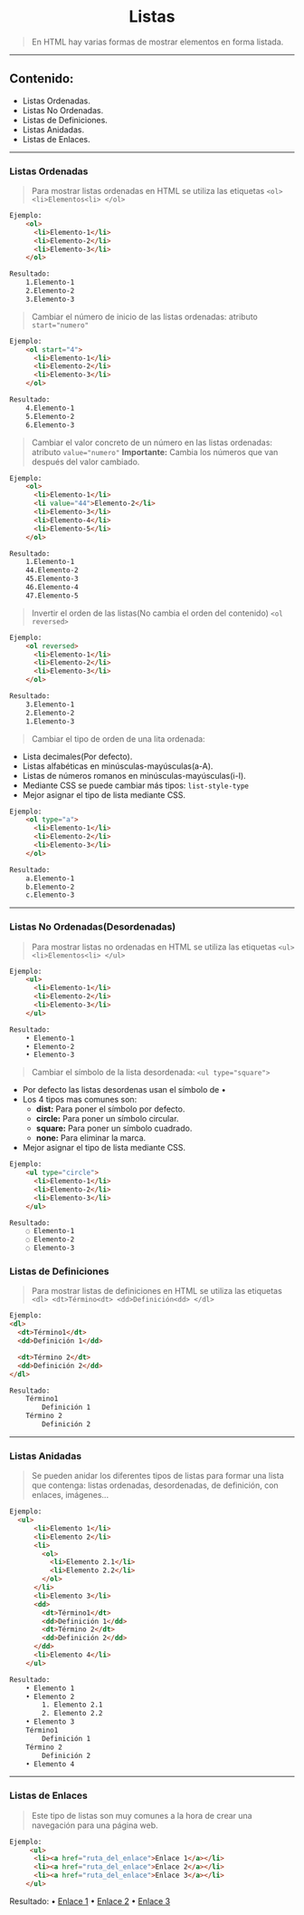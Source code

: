 <h1 align=center>Listas</h1>

> En HTML hay varias formas de mostrar elementos en forma listada.

<hr>

## Contenido:

- Listas Ordenadas.
- Listas No Ordenadas.
- Listas de Definiciones.
- Listas Anidadas.
- Listas de Enlaces.

<hr>

### Listas Ordenadas

> Para mostrar listas ordenadas en HTML se utiliza las etiquetas `<ol> <li>Elementos<li> </ol>`

```HTML
Ejemplo:
    <ol>
      <li>Elemento-1</li>
      <li>Elemento-2</li>
      <li>Elemento-3</li>
    </ol>

Resultado:
    1.Elemento-1
    2.Elemento-2
    3.Elemento-3
```

> Cambiar el número de inicio de las listas ordenadas: atributo `start="numero"`

```HTML
Ejemplo:
    <ol start="4">
      <li>Elemento-1</li>
      <li>Elemento-2</li>
      <li>Elemento-3</li>
    </ol>

Resultado:
    4.Elemento-1
    5.Elemento-2
    6.Elemento-3
```

> Cambiar el valor concreto de un número en las listas ordenadas: atributo `value="numero"`
> **Importante:** Cambia los números que van después del valor cambiado. 

```HTML
Ejemplo:
    <ol>
      <li>Elemento-1</li>
      <li value="44">Elemento-2</li>
      <li>Elemento-3</li>
      <li>Elemento-4</li>
      <li>Elemento-5</li>
    </ol>

Resultado:
    1.Elemento-1
    44.Elemento-2
    45.Elemento-3
    46.Elemento-4
    47.Elemento-5
```

> Invertir el orden de las listas(No cambia el orden del contenido) `<ol reversed>`

```HTML
Ejemplo:
    <ol reversed>
      <li>Elemento-1</li>
      <li>Elemento-2</li>
      <li>Elemento-3</li>
    </ol>

Resultado:
    3.Elemento-1
    2.Elemento-2
    1.Elemento-3
```

> Cambiar el tipo de orden de una lita ordenada:

- Lista decimales(Por defecto).
- Listas alfabéticas en minúsculas-mayúsculas(a-A).
- Listas de números romanos en minúsculas-mayúsculas(i-I).
- Mediante CSS se puede cambiar más tipos: `list-style-type`
- Mejor asignar el tipo de lista mediante CSS.

```HTML
Ejemplo:
    <ol type="a">
      <li>Elemento-1</li>
      <li>Elemento-2</li>
      <li>Elemento-3</li>
    </ol>

Resultado:
    a.Elemento-1
    b.Elemento-2
    c.Elemento-3
```

<hr>

### Listas No Ordenadas(Desordenadas)

> Para mostrar listas no ordenadas en HTML se utiliza las etiquetas `<ul> <li>Elementos<li> </ul>`

```HTML
Ejemplo:
    <ul>
      <li>Elemento-1</li>
      <li>Elemento-2</li>
      <li>Elemento-3</li>
    </ul>

Resultado:
    • Elemento-1
    • Elemento-2
    • Elemento-3
```

> Cambiar el símbolo de la lista desordenada: `<ul type="square">`

- Por defecto las listas desordenas usan el símbolo de •
- Los 4 tipos mas comunes son:
  - **dist:** Para poner el símbolo por defecto.
  - **circle:** Para poner un símbolo circular.
  - **square:** Para poner un símbolo cuadrado.
  - **none:** Para eliminar la marca.
- Mejor asignar el tipo de lista mediante CSS.

```HTML
Ejemplo:
    <ul type="circle">
      <li>Elemento-1</li>
      <li>Elemento-2</li>
      <li>Elemento-3</li>
    </ul>

Resultado:
    ◌ Elemento-1
    ◌ Elemento-2
    ◌ Elemento-3
```

### Listas de Definiciones

> Para mostrar listas de definiciones en HTML se utiliza las etiquetas
> `<dl> <dt>Término<dt> <dd>Definición<dd> </dl>`

```HTML
Ejemplo:
<dl>
  <dt>Término1</dt>
  <dd>Definición 1</dd>

  <dt>Término 2</dt>
  <dd>Definición 2</dd>
</dl>

Resultado:
    Término1
        Definición 1
    Término 2
        Definición 2
```

<hr>

### Listas Anidadas

> Se pueden anidar los diferentes tipos de listas para formar una lista que contenga: listas ordenadas, desordenadas, de definición, con enlaces, imágenes...

```HTML
Ejemplo:
  <ul>
      <li>Elemento 1</li>
      <li>Elemento 2</li>
      <li>
        <ol>
          <li>Elemento 2.1</li>
          <li>Elemento 2.2</li>
        </ol>
      </li>
      <li>Elemento 3</li>
      <dd>
        <dt>Término1</dt>
        <dd>Definición 1</dd>
        <dt>Término 2</dt>
        <dd>Definición 2</dd>
      </dd>
      <li>Elemento 4</li>
    </ul>

Resultado:
    • Elemento 1
    • Elemento 2
        1. Elemento 2.1
        2. Elemento 2.2
    • Elemento 3
    Término1
        Definición 1
    Término 2
        Definición 2
    • Elemento 4
```

<hr>

### Listas de Enlaces

> Este tipo de listas son muy comunes a la hora de crear una navegación para una página web.

```HTML
Ejemplo:
     <ul>
      <li><a href="ruta_del_enlace">Enlace 1</a></li>
      <li><a href="ruta_del_enlace">Enlace 2</a></li>
      <li><a href="ruta_del_enlace">Enlace 3</a></li>
    </ul>
```

Resultado:
• <u>Enlace 1</u>
• <u>Enlace 2</u>
• <u>Enlace 3</u>
